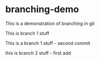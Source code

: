 # branching-demo
This is a demonstration of branching in git

This is branch 1 stuff

This is a branch 1 stuff - second commit

this is branch 2 stuff - first add